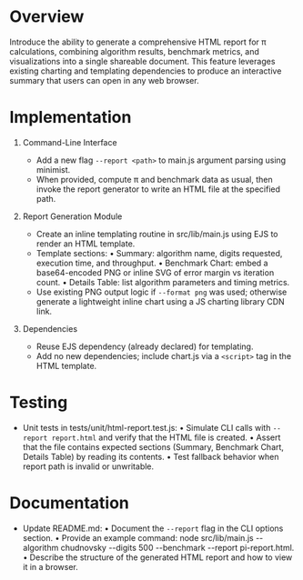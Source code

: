 # Overview

Introduce the ability to generate a comprehensive HTML report for π calculations, combining algorithm results, benchmark metrics, and visualizations into a single shareable document. This feature leverages existing charting and templating dependencies to produce an interactive summary that users can open in any web browser.

# Implementation

1. Command-Line Interface
   - Add a new flag `--report <path>` to main.js argument parsing using minimist.
   - When provided, compute π and benchmark data as usual, then invoke the report generator to write an HTML file at the specified path.

2. Report Generation Module
   - Create an inline templating routine in src/lib/main.js using EJS to render an HTML template.
   - Template sections:
     • Summary: algorithm name, digits requested, execution time, and throughput.
     • Benchmark Chart: embed a base64-encoded PNG or inline SVG of error margin vs iteration count.
     • Details Table: list algorithm parameters and timing metrics.
   - Use existing PNG output logic if `--format png` was used; otherwise generate a lightweight inline chart using a JS charting library CDN link.

3. Dependencies
   - Reuse EJS dependency (already declared) for templating.
   - Add no new dependencies; include chart.js via a `<script>` tag in the HTML template.

# Testing

- Unit tests in tests/unit/html-report.test.js:
  • Simulate CLI calls with `--report report.html` and verify that the HTML file is created.
  • Assert that the file contains expected sections (Summary, Benchmark Chart, Details Table) by reading its contents.
  • Test fallback behavior when report path is invalid or unwritable.

# Documentation

- Update README.md:
  • Document the `--report` flag in the CLI options section.
  • Provide an example command: node src/lib/main.js --algorithm chudnovsky --digits 500 --benchmark --report pi-report.html.
  • Describe the structure of the generated HTML report and how to view it in a browser.